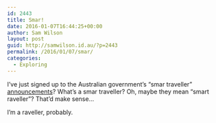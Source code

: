 ```yaml
---
id: 2443
title: Smar!
date: 2016-01-07T16:44:25+00:00
author: Sam Wilson
layout: post
guid: http://samwilson.id.au/?p=2443
permalink: /2016/01/07/smar/
categories:
  - Exploring
---
```

I&#8217;ve just signed up to the Australian government&#8217;s &#8220;smar traveller&#8221; [announcements](http://smartraveller.gov.au)? What&#8217;s a smar traveller? Oh, maybe they mean &#8220;smart raveller&#8221;? That&#8217;d make sense&#8230;

I&#8217;m a raveller, probably.